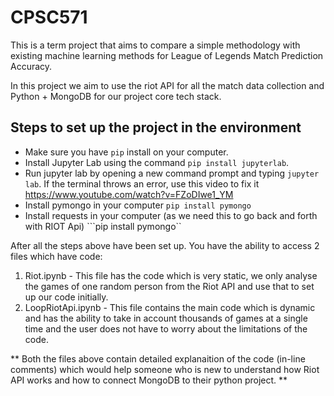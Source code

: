 # CPSC571

This is a term project that aims to compare a simple methodology with existing machine learning methods for League of Legends Match Prediction Accuracy.

In this project we aim to use the riot API for all the match data collection and Python + MongoDB for our project core tech stack.

## Steps to set up the project in the environment
* Make sure you have ```pip``` install on your computer.
* Install Jupyter Lab using the command ```pip install jupyterlab```.
* Run jupyter lab by opening a new command prompt and typing ```jupyter lab```. If the terminal throws an error, use this video to fix it https://www.youtube.com/watch?v=FZoDIwe1_YM
* Install pymongo in your computer ```pip install pymongo```
* Install requests in your computer (as we need this to go back and forth with RIOT Api) ```pip install pymongo``

After all the steps above have been set up.
You have the ability to access 2 files which have code: 
1. Riot.ipynb - This file has the code which is very static, we only analyse the games of one random person from the Riot API and use that to set up our code initially.
2. LoopRiotApi.ipynb - This file contains the main code which is dynamic and has the ability to take in account thousands of games at a single time and the user does not have to worry about the limitations of the code. 

** Both the files above contain detailed explanaition of the code (in-line comments) which would help someone who is new to understand how Riot API works and how to connect MongoDB to their python project. ** 
